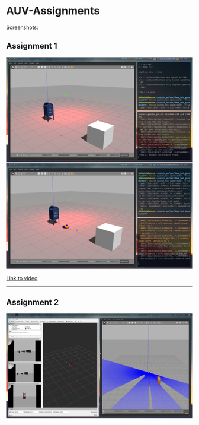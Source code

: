 # AUV-Assignments

Screenshots:

## Assignment 1

<img src="./demo_bot_gazebo/assets/first.png" />
<img src="./demo_bot_gazebo/assets/second.png" />

<a href="https://github.com/abhishekshree/AUV-Assignment-1/raw/master/demo_bot_gazebo/assets/bot_gazebo.mp4">Link to video</a>

---

## Assignment 2

<img src="./demo_bot_gazebo/assets/sensors.png" />

